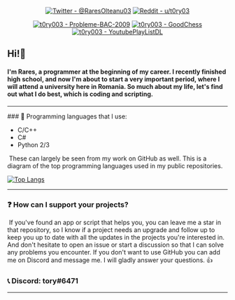 <div align="center">

[![Twitter - @RaresOlteanu03](https://img.shields.io/badge/Twitter-%40RaresOlteanu03-blue?style=for-the-badge&logo=twitter)](https://twitter.com/RaresOlteanu03)
[![Reddit - u/t0ry03](https://img.shields.io/badge/Reddit-u%2Ft0ry03-red?style=for-the-badge&logo=reddit)](https://www.reddit.com/user/t0ry03)
</br>


[![t0ry003 - Probleme-BAC-2009](https://img.shields.io/static/v1?label=t0ry003&message=Probleme-BAC-2009&color=red&logo=github)](https://github.com/t0ry003/Probleme-BAC-2009 "Go to GitHub repo")
[![t0ry003 - GoodChess](https://img.shields.io/static/v1?label=t0ry003&message=GoodChess&color=violet&logo=github)](https://github.com/t0ry003/GoodChess "Go to GitHub repo")
[![t0ry003 - YoutubePlayListDL](https://img.shields.io/static/v1?label=t0ry003&message=YoutubePlayListDL&color=blue&logo=github)](https://github.com/t0ry003/YoutubePlayListDL "Go to GitHub repo")

</div>

## Hi!👋

#### 	I'm Rares, a programmer at the beginning of my career. I recently finished high school, and now I'm about to start a very important period, where I will attend a university here in Romania. So much about my life, let's find out what I do best, which is coding and scripting.

<hr>
### 📖 Programming languages that I use:

- C/C++
- C#
- Python 2/3

​	These can largely be seen from my work on GitHub as well. This is a diagram of the top programming languages used in my public repositories.

[![Top Langs](https://github-readme-stats.vercel.app/api/top-langs/?username=t0ry003&layout=compact&theme=dark)](https://github.com/t0ry003)

<hr>

### ❓ How can I support your projects?	

​	If you've found an app or script that helps you, you can leave me a star in that repository, so I know if a project needs an upgrade and follow up to keep you up to date with all the updates in the projects you're interested in. And don't hesitate to open an issue or start a discussion so that I can solve any problems you encounter. If you don't want to use GitHub you can add me on Discord and message me. I will gladly answer your questions. 👍

### 📞 Discord: tory#6471

<hr>


